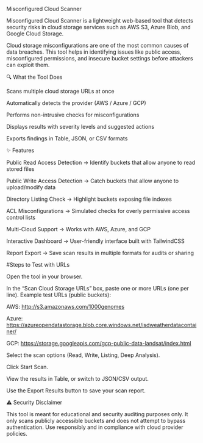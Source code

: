 Misconfigured Cloud Scanner

Misconfigured Cloud Scanner is a lightweight web-based tool that detects security risks in cloud storage services such as AWS S3, Azure Blob, and Google Cloud Storage.

Cloud storage misconfigurations are one of the most common causes of data breaches. This tool helps in identifying issues like public access, misconfigured permissions, and insecure bucket settings before attackers can exploit them.

🔍 What the Tool Does

Scans multiple cloud storage URLs at once

Automatically detects the provider (AWS / Azure / GCP)

Performs non-intrusive checks for misconfigurations

Displays results with severity levels and suggested actions

Exports findings in Table, JSON, or CSV formats

✨ Features

Public Read Access Detection → Identify buckets that allow anyone to read stored files

Public Write Access Detection → Catch buckets that allow anyone to upload/modify data

Directory Listing Check → Highlight buckets exposing file indexes

ACL Misconfigurations → Simulated checks for overly permissive access control lists

Multi-Cloud Support → Works with AWS, Azure, and GCP

Interactive Dashboard → User-friendly interface built with TailwindCSS

Report Export → Save scan results in multiple formats for audits or sharing

#Steps to Test with URLs

Open the tool in your browser.

In the “Scan Cloud Storage URLs” box, paste one or more URLs (one per line).
Example test URLs (public buckets):

AWS: http://s3.amazonaws.com/1000genomes

Azure: https://azureopendatastorage.blob.core.windows.net/isdweatherdatacontainer/

GCP: https://storage.googleapis.com/gcp-public-data-landsat/index.html

Select the scan options (Read, Write, Listing, Deep Analysis).

Click Start Scan.

View the results in Table, or switch to JSON/CSV output.

Use the Export Results button to save your scan report.


⚠️ Security Disclaimer

This tool is meant for educational and security auditing purposes only.
It only scans publicly accessible buckets and does not attempt to bypass authentication.
Use responsibly and in compliance with cloud provider policies.
